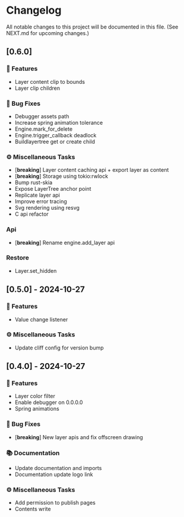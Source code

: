 # Changelog

All notable changes to this project will be documented in this file.
(See NEXT.md for upcoming changes.)

## [0.6.0]

### 🚀 Features

- Layer content clip to bounds
- Layer clip children

### 🐛 Bug Fixes

- Debugger assets path
- Increase spring animation tolerance
- Engine.mark_for_delete
- Engine.trigger_callback deadlock
- Buildlayertree get or create child

### ⚙️ Miscellaneous Tasks

- [**breaking**] Layer content caching api + export layer as content
- [**breaking**] Storage using tokio:rwlock
- Bump rust-skia
- Expose LayerTree anchor point
- Replicate layer api
- Improve error tracing
- Svg rendering using resvg
- C api refactor

### Api

- [**breaking**] Rename engine.add_layer api

### Restore

- Layer.set_hidden

## [0.5.0] - 2024-10-27

### 🚀 Features

- Value change listener

### ⚙️ Miscellaneous Tasks

- Update cliff config for version bump

## [0.4.0] - 2024-10-27

### 🚀 Features

- Layer color filter
- Enable debugger on 0.0.0.0
- Spring animations

### 🐛 Bug Fixes

- [**breaking**] New layer apis and fix offscreen drawing

### 📚 Documentation

- Update documentation and imports
- Documentation update logo link

### ⚙️ Miscellaneous Tasks

- Add permission to publish pages
- Contents write

<!-- generated by git-cliff -->
